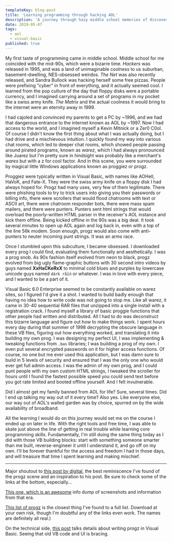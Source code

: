```yaml
---
templateKey: blog-post
title: 'Learning programming through hacking AOL'
description: 'A journey through hazy middle school memories of discovering the joy of code.'
date: 2019-05-07
tags:
  - aol
  - visual-basic
published: true
---
```


My first taste of programming came in middle school. Middle school for me coincided with the mid-90s, which were a bizarre time. _Hackers_ was released in 1995, and was a land of unimaginable coolness to us suburban, basement-dwelling, NES-obsessed weirdos. _The Net_ was also recently released, and Sandra Bullock was hacking herself some free pizzas. People were prefixing "cyber" in front of everything, and it actually seemed cool. I learned from the pop culture of the day that floppy disks were a portable currency, and I imagined carrying around a set of programs in my pocket like a swiss army knife. _The Matrix_ and the actual coolness it would bring to the internet were an eternity away in 1999.

I had cajoled and convinced my parents to get a PC by ~1996, and we had that dangerous entrance to the internet known as AOL by ~1997. Now I had access to the world, and I imagined myself a Kevin Mitnick or a Zer0 C0ol. Of course I didn't know the first thing about what I was actually doing, but I had drive and a mischievous intuition. I quickly found my way into various chat rooms, which led to deeper chat rooms, which showed people passing around pirated programs, known as _warez_, which I had always pronounced like Juarez but I'm pretty sure in hindsight was probably like a merchant's _wares_ but with a z for cool factor. And in this scene, you were surrounded by magical little Windows applications known as proggiez or progz.

Proggiez were typically written in Visual Basic, with names like AOHell, HaVoK, and Fate-X. They were the swiss army knife on a floppy disk I had always hoped for. Progz had many uses, very few of them legitimate. There were phishing tools to try to trick users into giving you their passwords or billing info, there were scrollers that would flood chatrooms with text or ASCII art, there were chatroom responder bots, there were mass spam mailers, and there were punters. Punters sent html strings that would overload the poorly-written HTML parser in the receiver's AOL instance and kick them offline. Being kicked offline in the 90s was a big deal. It took several minutes to open up AOL again and log back in, even with a top of the line 56k modem. Soon enough, progz would also come with anti-punters to neuter incoming punt strings. It was an arms race.

Once I stumbled upon this subculture, I became obsessed. I downloaded every prog I could find, evaluating them functionally and aesthetically. I was a prog snob. As 90s fashion itself evolved from neon to black, progz evolved from big ugly flame-graphic buttons with 30 second intro videos by guys named **XxHaCKeRxX** to minimal cold blues and purples by lowercase unicode guys named `dárk råïń` or whatever. I was in love with every piece, and I wanted to be a part of it.

Visual Basic 6.0 Enterprise seemed to be constantly available on warez sites, so I figured I'd give it a shot. I wanted to build badly enough that having no idea how to write code was not going to stop me. Like all warez, it came in 30-40 sequential RAR files that unzipped into a single install with a registration crack. I found myself a library of basic proggie functions that other people had written and distributed. All I had to do was deconstruct this bizarre language and figure out how to make things work. I spent hours every day during that summer of 1998 decrypting the obscure language in these VB files, figuring out how everything worked, and translating it into building my own prog. I was designing my perfect UI, I was implementing & tweaking functions from `.bas` libraries; I was building a prog of my own. I even put several encrypted passwords on it for higher access functions. Of course, no one but me ever used this application, but I was damn sure to build in 5 levels of security and ensured that I was the only one who would ever get full admin access. I was the admin of my own prog, and I could punt people with my own custom HTML strings, I tweaked the scroller for hours until I found the fastest possible speed you could send text before you got rate limited and booted offline yourself. And I felt invulnerable.

Did I almost get my family banned from AOL for life? Sure, several times. Did I end up talking my way out of it every time? Also yes. Like everyone else, our way out of AOL's walled garden was by choice, spurred on by the wide availability of broadband.

All the learning I would do on this journey would set me on the course I ended up on later in life. With the right tools and free time, I was able to skate just above the line of getting in real trouble while learning core programming skills. Fundamentally, I'm still doing the same thing today as I did with those VB building blocks: start with something someone smarter than me built, reverse-engineer it until I understand it, and go off on my own. I'll be forever thankful for the access and freedom I had in those days, and will treasure that time I spent learning and making mischief.

---

Major shoutout to [this post by digital](http://www.digital5k.com/aol-progz-a-digital-throw-back-to-aol-1995/), the best reminiscence I've found of the progz scene and an inspiration to his post. Be sure to check some of the links at the bottom, especially...

[This one, which is an awesome](http://justinakapaste.com) info dump of screenshots and information from that era.

[This list of progz](http://www.angelfire.com/ky/peschel/punters.html) is the closest thing I've found to a full list. Download at your own risk, though I'm doubtful any of the links even work. The names are definitely all real.)

On the technical side, [this post](http://charlesleifer.com/blog/a-stroll-down-memory-lane-scripting-aol/) talks details about writing progz in Visual Basic. Seeing that old VB code and UI is bracing.
